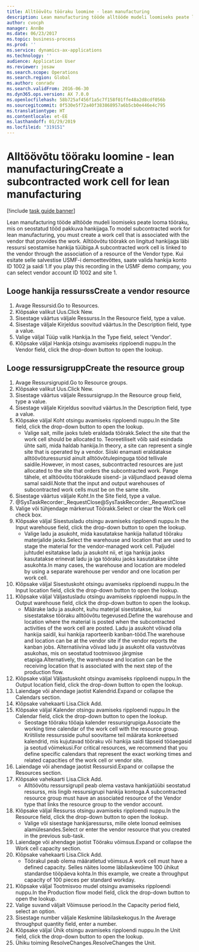```yaml
---
title: Alltöövõtu tööraku loomine - lean manufacturing
description: Lean manufacturing tööde alltööde mudeli loomiseks peate looma tööraku, mis on seostatud tööd pakkuva hankijaga.
author: cvocph
manager: AnnBe
ms.date: 06/23/2017
ms.topic: business-process
ms.prod: ''
ms.service: dynamics-ax-applications
ms.technology: ''
audience: Application User
ms.reviewer: josaw
ms.search.scope: Operations
ms.search.region: Global
ms.author: conradv
ms.search.validFrom: 2016-06-30
ms.dyn365.ops.version: AX 7.0.0
ms.openlocfilehash: 58b725af456f1a5c7f158f01ffe48a2d8cdf056b
ms.sourcegitcommit: 0f530e5f72a40f383868957a6b5cb0e446e4c795
ms.translationtype: HT
ms.contentlocale: et-EE
ms.lasthandoff: 01/29/2019
ms.locfileid: "319151"
---
```

# <a name="create-a-subcontracted-work-cell-for-lean-manufacturing"></a><span data-ttu-id="46a91-103">Alltöövõtu tööraku loomine - lean manufacturing</span><span class="sxs-lookup"><span data-stu-id="46a91-103">Create a subcontracted work cell for lean manufacturing</span></span>

[!include [task guide banner](../../includes/task-guide-banner.md)]

<span data-ttu-id="46a91-104">Lean manufacturing tööde alltööde mudeli loomiseks peate looma tööraku, mis on seostatud tööd pakkuva hankijaga.</span><span class="sxs-lookup"><span data-stu-id="46a91-104">To model subcontracted work for lean manufacturing, you must create a work cell that is associated with the vendor that provides the work.</span></span> <span data-ttu-id="46a91-105">Alltöövõtu töörakk on lingitud hankijaga läbi ressursi seostamise hankija tüübiga.</span><span class="sxs-lookup"><span data-stu-id="46a91-105">A subcontracted work cell is linked to the vendor through the association of a resource of the Vendor type.</span></span> <span data-ttu-id="46a91-106">Kui esitate selle salvestise USMF-i demoettevõttes, saate valida hankija konto ID 1002 ja saidi 1.</span><span class="sxs-lookup"><span data-stu-id="46a91-106">If you play this recording in the USMF demo company, you can select vendor account ID 1002 and site 1.</span></span>


## <a name="create-a-vendor-resource"></a><span data-ttu-id="46a91-107">Looge hankija ressurss</span><span class="sxs-lookup"><span data-stu-id="46a91-107">Create a vendor resource</span></span>
1. <span data-ttu-id="46a91-108">Avage Ressursid.</span><span class="sxs-lookup"><span data-stu-id="46a91-108">Go to Resources.</span></span>
2. <span data-ttu-id="46a91-109">Klõpsake valikut Uus.</span><span class="sxs-lookup"><span data-stu-id="46a91-109">Click New.</span></span>
3. <span data-ttu-id="46a91-110">Sisestage väärtus väljale Ressurss.</span><span class="sxs-lookup"><span data-stu-id="46a91-110">In the Resource field, type a value.</span></span>
4. <span data-ttu-id="46a91-111">Sisestage väljale Kirjeldus soovitud väärtus.</span><span class="sxs-lookup"><span data-stu-id="46a91-111">In the Description field, type a value.</span></span>
5. <span data-ttu-id="46a91-112">Valige väljal Tüüp valik Hankija.</span><span class="sxs-lookup"><span data-stu-id="46a91-112">In the Type field, select 'Vendor'.</span></span>
6. <span data-ttu-id="46a91-113">Klõpsake väljal Hankija otsingu avamiseks ripploendi nuppu.</span><span class="sxs-lookup"><span data-stu-id="46a91-113">In the Vendor field, click the drop-down button to open the lookup.</span></span>

## <a name="create-the-resource-group"></a><span data-ttu-id="46a91-114">Looge ressursigrupp</span><span class="sxs-lookup"><span data-stu-id="46a91-114">Create the resource group</span></span>
1. <span data-ttu-id="46a91-115">Avage Ressursigrupid.</span><span class="sxs-lookup"><span data-stu-id="46a91-115">Go to Resource groups.</span></span>
2. <span data-ttu-id="46a91-116">Klõpsake valikut Uus.</span><span class="sxs-lookup"><span data-stu-id="46a91-116">Click New.</span></span>
3. <span data-ttu-id="46a91-117">Sisestage väärtus väljale Ressursigrupp.</span><span class="sxs-lookup"><span data-stu-id="46a91-117">In the Resource group field, type a value.</span></span>
4. <span data-ttu-id="46a91-118">Sisestage väljale Kirjeldus soovitud väärtus.</span><span class="sxs-lookup"><span data-stu-id="46a91-118">In the Description field, type a value.</span></span>
5. <span data-ttu-id="46a91-119">Klõpsake väljal Koht otsingu avamiseks ripploendi nuppu.</span><span class="sxs-lookup"><span data-stu-id="46a91-119">In the Site field, click the drop-down button to open the lookup.</span></span>
    * <span data-ttu-id="46a91-120">Valige sait, mille jaoks tuleb eraldada töörakk.</span><span class="sxs-lookup"><span data-stu-id="46a91-120">Select the site that the work cell should be allocated to.</span></span> <span data-ttu-id="46a91-121">Teoreetiliselt võib said esindada ühte saiti, mida haldab hankija.</span><span class="sxs-lookup"><span data-stu-id="46a91-121">In theory, a site can represent a single site that is operated by a vendor.</span></span> <span data-ttu-id="46a91-122">Siiski enamasti eraldatakse alltöövõturessursid ainult alltöövõtulepinguga tööd tellivale saidile.</span><span class="sxs-lookup"><span data-stu-id="46a91-122">However, in most cases, subcontracted resources are just allocated to the site that orders the subcontracted work.</span></span> <span data-ttu-id="46a91-123">Pange tähele, et alltöövõtu töörakkude sisend- ja väljundlaod peavad olema samal saidil.</span><span class="sxs-lookup"><span data-stu-id="46a91-123">Note that the input and output warehouses of subcontracted work cells must be on the same site.</span></span>  
6. <span data-ttu-id="46a91-124">Sisestage väärtus väljale Koht.</span><span class="sxs-lookup"><span data-stu-id="46a91-124">In the Site field, type a value.</span></span>
7. <span data-ttu-id="46a91-125">@SysTaskRecorder:_RequestClose</span><span class="sxs-lookup"><span data-stu-id="46a91-125">@SysTaskRecorder:_RequestClose</span></span>
8. <span data-ttu-id="46a91-126">Valige või tühjendage märkeruut Töörakk.</span><span class="sxs-lookup"><span data-stu-id="46a91-126">Select or clear the Work cell check box.</span></span>
9. <span data-ttu-id="46a91-127">Klõpsake väljal Sisestusladu otsingu avamiseks ripploendi nuppu.</span><span class="sxs-lookup"><span data-stu-id="46a91-127">In the Input warehouse field, click the drop-down button to open the lookup.</span></span>
    * <span data-ttu-id="46a91-128">Valige ladu ja asukoht, mida kasutatakse hankija hallatud tööraku materjalide jaoks.</span><span class="sxs-lookup"><span data-stu-id="46a91-128">Select the warehouse and location that are used to stage the material for the vendor-managed work cell.</span></span> <span data-ttu-id="46a91-129">Paljudel juhtudel esitatakse ladu ja asukoht nii, et iga hankija jaoks kasutatakse erinevat ladu ja iga tööraku jaoks kasutatakse ühte asukohta.</span><span class="sxs-lookup"><span data-stu-id="46a91-129">In many cases, the warehouse and location are modeled by using a separate warehouse per vendor and one location per work cell.</span></span>  
10. <span data-ttu-id="46a91-130">Klõpsake väljal Sisestuskoht otsingu avamiseks ripploendi nuppu.</span><span class="sxs-lookup"><span data-stu-id="46a91-130">In the Input location field, click the drop-down button to open the lookup.</span></span>
11. <span data-ttu-id="46a91-131">Klõpsake väljal Väljastusladu otsingu avamiseks ripploendi nuppu.</span><span class="sxs-lookup"><span data-stu-id="46a91-131">In the Output warehouse field, click the drop-down button to open the lookup.</span></span>
    * <span data-ttu-id="46a91-132">Määrake ladu ja asukoht, kuhu materjal sisestatakse, kui sisestatakse tööraku alltöövõtu tegevused.</span><span class="sxs-lookup"><span data-stu-id="46a91-132">Define the warehouse and location where the material is posted when the subcontracted activities of the work cell are posted.</span></span> <span data-ttu-id="46a91-133">Ladu ja asukoht võivad olla hankija saidil, kui hankija raporteerib kanban-tööd.</span><span class="sxs-lookup"><span data-stu-id="46a91-133">The warehouse and location can be at the vendor site if the vendor reports the kanban jobs.</span></span> <span data-ttu-id="46a91-134">Alternatiivina võivad ladu ja asukoht olla vastuvõtvas asukohas, mis on seostatud tootmisvoo järgmise etapiga.</span><span class="sxs-lookup"><span data-stu-id="46a91-134">Alternatively, the warehouse and location can be the receiving location that is associated with the next step of the production flow.</span></span>  
12. <span data-ttu-id="46a91-135">Klõpsake väljal Väljastuskoht otsingu avamiseks ripploendi nuppu.</span><span class="sxs-lookup"><span data-stu-id="46a91-135">In the Output location field, click the drop-down button to open the lookup.</span></span>
13. <span data-ttu-id="46a91-136">Laiendage või ahendage jaotist Kalendrid.</span><span class="sxs-lookup"><span data-stu-id="46a91-136">Expand or collapse the Calendars section.</span></span>
14. <span data-ttu-id="46a91-137">Klõpsake vahekaarti Lisa.</span><span class="sxs-lookup"><span data-stu-id="46a91-137">Click Add.</span></span>
15. <span data-ttu-id="46a91-138">Klõpsake väljal Kalender otsingu avamiseks ripploendi nuppu.</span><span class="sxs-lookup"><span data-stu-id="46a91-138">In the Calendar field, click the drop-down button to open the lookup.</span></span>
    * <span data-ttu-id="46a91-139">Seostage tööraku tööaja kalender ressursigrupiga.</span><span class="sxs-lookup"><span data-stu-id="46a91-139">Associate the working time calendar of the work cell with the resource group.</span></span> <span data-ttu-id="46a91-140">Kriitiliste ressursside puhul soovitame teil määrata konkreetsed kalendrid, mis kujutavad tööraku või hankija saidi täpseid tööaegasid ja seotud võimekusi.</span><span class="sxs-lookup"><span data-stu-id="46a91-140">For critical resources, we recommend that you define specific calendars that represent the exact working times and related capacities of the work cell or vendor site.</span></span>  
16. <span data-ttu-id="46a91-141">Laiendage või ahendage jaotist Ressursid.</span><span class="sxs-lookup"><span data-stu-id="46a91-141">Expand or collapse the Resources section.</span></span>
17. <span data-ttu-id="46a91-142">Klõpsake vahekaarti Lisa.</span><span class="sxs-lookup"><span data-stu-id="46a91-142">Click Add.</span></span>
    * <span data-ttu-id="46a91-143">Alltöövõtu ressursigrupil peab olema vastava hankijatüübi seostatud ressurss, mis lingib ressursigrupi hankija kontoga.</span><span class="sxs-lookup"><span data-stu-id="46a91-143">A subcontracted resource group must have an associated resource of the Vendor type that links the resource group to the vendor account.</span></span>  
18. <span data-ttu-id="46a91-144">Klõpsake väljal Ressurss otsingu avamiseks ripploendi nuppu.</span><span class="sxs-lookup"><span data-stu-id="46a91-144">In the Resource field, click the drop-down button to open the lookup.</span></span>
    * <span data-ttu-id="46a91-145">Valige või sisestage hankijaressurss, mille olete loonud eelmises alamülesandes.</span><span class="sxs-lookup"><span data-stu-id="46a91-145">Select or enter the vendor resource that you created in the previous sub-task.</span></span>  
19. <span data-ttu-id="46a91-146">Laiendage või ahendage jaotist Tööraku võimsus.</span><span class="sxs-lookup"><span data-stu-id="46a91-146">Expand or collapse the Work cell capacity section.</span></span>
20. <span data-ttu-id="46a91-147">Klõpsake vahekaarti Lisa.</span><span class="sxs-lookup"><span data-stu-id="46a91-147">Click Add.</span></span>
    * <span data-ttu-id="46a91-148">Töörakul peab olema määratletud võimsus.</span><span class="sxs-lookup"><span data-stu-id="46a91-148">A work cell must have a defined capacity.</span></span> <span data-ttu-id="46a91-149">Selles näites loome läbilaskevõime 100 ühikut standardse tööpäeva kohta.</span><span class="sxs-lookup"><span data-stu-id="46a91-149">In this example, we create a throughput capacity of 100 pieces per standard workday.</span></span>  
21. <span data-ttu-id="46a91-150">Klõpsake väljal Tootmisvoo mudel otsingu avamiseks ripploendi nuppu.</span><span class="sxs-lookup"><span data-stu-id="46a91-150">In the Production flow model field, click the drop-down button to open the lookup.</span></span>
22. <span data-ttu-id="46a91-151">Valige suvand väljalt Võimsuse periood.</span><span class="sxs-lookup"><span data-stu-id="46a91-151">In the Capacity period field, select an option.</span></span>
23. <span data-ttu-id="46a91-152">Sisestage number väljale Keskmine läbilaskekogus.</span><span class="sxs-lookup"><span data-stu-id="46a91-152">In the Average throughput quantity field, enter a number.</span></span>
24. <span data-ttu-id="46a91-153">Klõpsake väljal Ühik otsingu avamiseks ripploendi nuppu.</span><span class="sxs-lookup"><span data-stu-id="46a91-153">In the Unit field, click the drop-down button to open the lookup.</span></span>
25. <span data-ttu-id="46a91-154">Ühiku toiming ResolveChanges.</span><span class="sxs-lookup"><span data-stu-id="46a91-154">ResolveChanges the Unit.</span></span>

